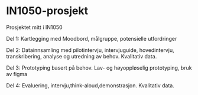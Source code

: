 # IN1050-prosjekt
Prosjektet mitt i IN1050

Del 1: Kartlegging med Moodbord, målgruppe, potensielle utfordringer

Del 2: Datainnsamling med pilotintervju, intervjuguide, hovedintervju, transkribering, analyse og utredning av behov. Kvalitativ data.

Del 3: Prototyping basert på behov. Lav- og høyoppløselig prototyping, bruk av figma

Del 4: Evaluering, intervju,think-aloud,demonstrasjon. Kvalitativ data.
